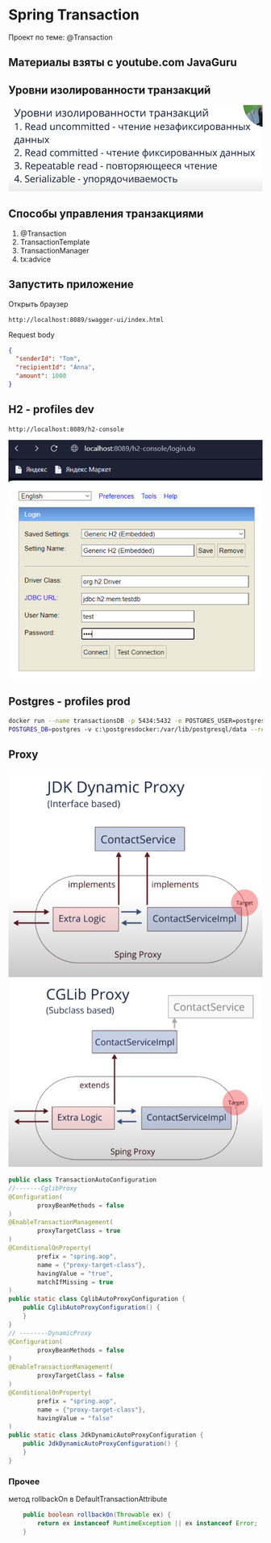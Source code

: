 # Spring Transaction  

Проект по теме: @Transaction  

Материалы взяты с youtube.com JavaGuru
---
## Уровни изолированности транзакций
![img.png](img.png)
## Способы управления транзакциями
1. @Transaction
2. TransactionTemplate
3. TransactionManager
4. tx:advice

## Запустить приложение
Открыть браузер
```http request
http://localhost:8089/swagger-ui/index.html
```
Request body
```json
{
  "senderId": "Tom",
  "recipientId": "Anna",
  "amount": 1000
}
```
## H2 - profiles dev
```http request
http://localhost:8089/h2-console
```
![img_1.png](img_1.png)

## Postgres - profiles prod
```bash
docker run --name transactionsDB -p 5434:5432 -e POSTGRES_USER=postgres -e POSTGRES_PASSWORD=postgres -e 
POSTGRES_DB=postgres -v c:\postgresdocker:/var/lib/postgresql/data --restart=unless-stopped postgres:16
```

## Proxy
![img_2.png](img_2.png)  
![img_3.png](img_3.png)

```java
public class TransactionAutoConfiguration
//-------CglibProxy
@Configuration(
        proxyBeanMethods = false
)
@EnableTransactionManagement(
        proxyTargetClass = true
)
@ConditionalOnProperty(
        prefix = "spring.aop",
        name = {"proxy-target-class"},
        havingValue = "true",
        matchIfMissing = true
)
public static class CglibAutoProxyConfiguration {
    public CglibAutoProxyConfiguration() {
    }
}
// --------DynamicProxy
@Configuration(
        proxyBeanMethods = false
)
@EnableTransactionManagement(
        proxyTargetClass = false
)
@ConditionalOnProperty(
        prefix = "spring.aop",
        name = {"proxy-target-class"},
        havingValue = "false"
)
public static class JdkDynamicAutoProxyConfiguration {
    public JdkDynamicAutoProxyConfiguration() {
    }
}
```

### Прочее
метод rollbackOn в DefaultTransactionAttribute
```java
    public boolean rollbackOn(Throwable ex) {
        return ex instanceof RuntimeException || ex instanceof Error;
    }
```
